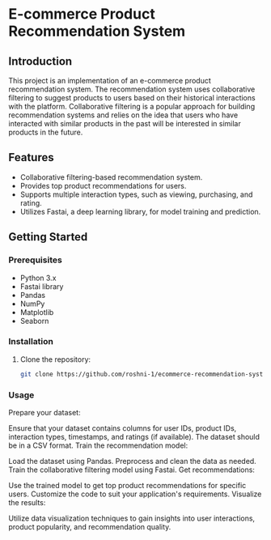 
# E-commerce Product Recommendation System

## Introduction

This project is an implementation of an e-commerce product recommendation system. The recommendation system uses collaborative filtering to suggest products to users based on their historical interactions with the platform. Collaborative filtering is a popular approach for building recommendation systems and relies on the idea that users who have interacted with similar products in the past will be interested in similar products in the future.

## Features

- Collaborative filtering-based recommendation system.
- Provides top product recommendations for users.
- Supports multiple interaction types, such as viewing, purchasing, and rating.
- Utilizes Fastai, a deep learning library, for model training and prediction.

## Getting Started

### Prerequisites

- Python 3.x
- Fastai library
- Pandas
- NumPy
- Matplotlib
- Seaborn

### Installation

1. Clone the repository:

   ```bash
   git clone https://github.com/roshni-1/ecommerce-recommendation-system.git


### Usage

Prepare your dataset:

Ensure that your dataset contains columns for user IDs, product IDs, interaction types, timestamps, and ratings (if available).
The dataset should be in a CSV format.
Train the recommendation model:

Load the dataset using Pandas.
Preprocess and clean the data as needed.
Train the collaborative filtering model using Fastai.
Get recommendations:

Use the trained model to get top product recommendations for specific users.
Customize the code to suit your application's requirements.
Visualize the results:

Utilize data visualization techniques to gain insights into user interactions, product popularity, and recommendation quality.
